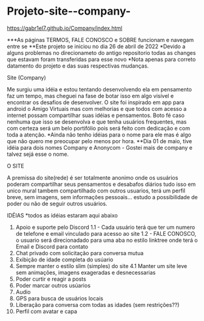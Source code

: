 # Projeto-site--company-

https://gabr1el7.github.io/Company/index.html

***As páginas TERMOS, FALE CONOSCO e SOBRE funcionam e navegam entre se
**Este projeto se iniciou no dia 26 de abril de 2022
*Devido a alguns problemas no direcionameto do antigo repositorio todas as changes que estavam foram transferidas para esse novo
*Nota apenas para correto datamento do projeto e das suas respectivas mudanças. 




Site (Company)

Me surgiu uma idéia e estou tentando desenvolvendo ela em pensamento faz um tempo, mas cheguei na fase de botar isso em algo visível e encontrar os desafios de desenvolver. O site foi inspirado em app para android o Amigo Virtuais mas com melhorias e que todos com acesso a internet possam compartilhar suas idéias e pensamentos.
Boto fé caso nenhuma que isso se desenvolva e que tenha usuários frequentes, mas com certeza será um belo portifólio pois será feito com dedicação e com toda a atenção.
*Ainda não tenho idéias para o nome para ele mas é algo que não quero me preocupar pelo menos por hora.
**Dia 01 de maio, tive idéia para dois nomes Company e Anonycom - Gostei mais de company e talvez sejá esse o nome.

O SITE

A premissa do site(rede) é ser totalmente anonimo onde os usuários poderam compartilhar seus pensamentos e desabafos diários tudo isso em unico mural tambem compartilhado com outros usuarios, terá um perfil breve, sem imagens, sem informações pessoais... estudo a possibilidade de poder ou não de seguir outros usuários.



IDÉIAS
*todos as idéias estaram aqui abaixo

1. Apoio e suporte pelo Discord
1.1 - Cada usuário terá que ter um numero de telefone e email vinculado para acesso ao site
1.2 - FALE CONOSCO, o usuario será direcionadado para uma aba no estilo linktree onde terá o Email e Discord para contato
2. Chat privado com solicitação para conversa mutua
3. Exibição de idade completa do usúario
4. Sempre manter o estilo slim (simples) do site
4.1 Manter um site leve sem animações, imagens exageradas e desnecessarias 
6. Poder curtir e reagir a posts
7. Poder marcar outros usúarios 
8. Audio
9. GPS para busca de usuários locais
10. Liberação para conversa com todas as idades (sem restrições??) 
11. Perfil com avatar e capa
